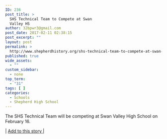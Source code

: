 ```yaml
---
ID: 236
post_title: >
  SHS Technical Team to Compete at Swan
  Valley HS
author: 32bpwr3@gmail.com
post_date: 2017-02-11 02:38:15
post_excerpt: ""
layout: post
permalink: >
  http://www.shepherdhistory.org/shs-technical-team-to-compete-at-swan-valley-hs/
published: true
wide_assets:
  - ""
custom_sidebar:
  - none
top_term:
  - "31"
tags: [ ]
categories:
  - Schools
  - Shepherd High School
---
```

The SHS Technical Team will be competing at Swan Valley High School on February 16.

| <a href="https://docs.google.com/document/d/1wDwjiyLlrCImnK2Q8lqcG39HIdOXNngZK2kVSkKU170/edit?usp=sharing">Add to this story </a>|